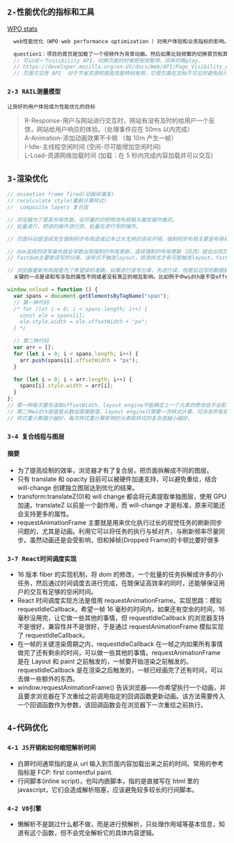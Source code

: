 ## `2-性能优化的指标和工具`

[WPO stats](https://wpostats.com/)

```java
  web性能优化（WPO-web performance optimization ）对用户体验和业务指标的影响。

  question1：项目的首页是加载了一个视频作为背景动画。然后如果比较频繁的切换首页和其他页面的时候。就会导致浏览器黑屏，无法再点击。只能通过资源管理器关闭进程?
  // 可以试一下visibility API，切换页面的时候把视频暂停，回来时再play.
  // https://developer.mozilla.org/en-US/docs/Web/API/Page_Visibility_API
  // 页面可见性 API  对于节省资源和提高性能特别有用，它使页面在文档不可见时避免执行不必要的任务。
```

### `2-3 RAIL测量模型`

`让良好的用户体验成为性能优化的目标`

> R-Response-用户与网站进行交互时，网站有没有及时的给用户一个反馈，网站给用户响应的体验。（处理事件应在 50ms 以内完成）<br />
> A-Animation-添加动画效果不卡顿 （每 10m 产生一帧）<br />
> I-Idle-主线程空闲时间 (空闲-尽可能增加空闲时间)<br />
> L-Load-资源网络加载时间 (加载：在 5 秒内完成内容加载并可以交互)

## `3-渲染优化`

```js
// animation frame fired(动画帧激发)
// recalculate style(重新计算样式)
//  composite layers 复合层

// 浏览器为了提高布局性能，会尽量的的把修改布局相关属性操作推迟。
// 批量进行，把读的操作进行完，批量在进行写的操作。

// 页面抖动是连续发生强制同步布局造成过多过大无用的渲染开销。强制同步布局主要是布局相关样式修改后马上去获取布局相关信息（不一定是之前修改的那个属性），导致浏览器必需在读取前立即进行重新布局计算以保证你读取到最新的值。本可以推迟批量进行的布局优化不能进行。

// dom连续的读写操作就会导致出现强制的布局更新，连续强制的布局更新（回流）就会出现页面抖动。导致页面卡顿
// fastdom主要做读写的分离，读样式不触发layout，修改样式才有可能触发layout。fastDom不是把1000次读变成1次读，它主要作用是将读操作和写操作缓存后分别批量进行。这样就不会因为某个读操作的时候发现前面有写操作要先强制回流一下。

// 浏览器重新布局就是为了希望读的准确，如果进行读写分离，先进行读，但是后边写的数据影响了读的数据，这样会不会出现读的不准确的问题？
  关键的一点是读和写涉及的属性不同或者没有真正的相互影响。比如例子中width是不受offsetTop影响的，所以才可以确信的做读写分离。
```

```js
window.onload = function () {
  var spans = document.getElementsByTagName("span");
  // 第一种代码
  /* for (let i = 0; i < spans.length; i++) {
    const ele = spans[i];
    ele.style.width = ele.offsetWidth + "px";
  } */

  // 第二种代码
  var arr = [];
  for (let i = 0; i < spans.length; i++) {
    arr.push(spans[i].offsetWidth + "px");
  }

  for (let i = 0; i < arr.length; i++) {
    spans[i].style.width = arr[i];
  }
};
// 第一种每次要先读取offsetWidth，layout engine不能确定上一个元素的修改会不会影响下一个元素的offsetWidth，所以每个元素的recalculate style/layout是依次进行的。
// 第二种width赋值是从数组直接取值，layout engine只需要一次样式计算，可涉及所有受影响元素。这里是它本身的优化。
// 样式重计算越少越好，每次样式重计算影响的元素和样式的复杂度越小越好。
```

### `3-4 复合线程与图层`

#### 摘要

- 为了提高绘制的效率，浏览器才有了复合层，把页面拆解成不同的图层。
- 只有 translate 和 opacity 目前可以被硬件加速支持，可以避免重绘，结合 will-change 创建独立图层达到优化的结果。
- transform:translateZ(0)和 will change 都会将元素提取单独图层，使用 GPU 加速。translateZ 以前是一个副作用，而 will-change 才是标准，原来可能还会支持更多的属性。
- requestAnimationFrame 主要就是用来优化执行过长的视觉任务的刷新同步问题的，尤其是动画。利用它可以将任务的执行与帧对齐，与刷新频率尽量同步。虽然动画还是会受影响，但和掉帧(Dropped Frame)的卡顿比要好很多

### `3-7 React时间调度实现`

- 16 版本 fiber 的实现机制，将 dom 的修改，一个批量的任务拆解成许多的小任务，然后通过时间调度去进行完成，在既保证高效率的同时，还能够保证用户的交互有足够的空闲时间。
- React 时间调度实现方法是借用 requestAnimationFrame。实现思路：模拟 requestIdleCallback，希望一帧 16 毫秒的时间内，如果还有空余的时间，16 毫秒没用完，让它做一些其他的事情，但 requestIdleCallback 的浏览器支持不是很好，兼容性并不是很好，于是通过 requestAnimationFrame 模拟实现了 requestIdleCallback。
- 在一帧的关键渲染周期之内，requestIdleCallback 在一帧之内如果所有事情做完了还有剩余的时间，可以做一些其他的事情。requestAnimationFrame 是在 Layout 和 paint 之前触发的，一帧要开始渲染之前触发的。requestIdleCallback 是在渲染之后触发的，一帧已经画完了还有时间，可以去做一些额外的东西。
- window.requestAnimationFrame() 告诉浏览器——你希望执行一个动画，并且要求浏览器在下次重绘之前调用指定的回调函数更新动画。该方法需要传入一个回调函数作为参数，该回调函数会在浏览器下一次重绘之前执行。

## `4-代码优化`

### `4-1 JS开销和如何缩短解析时间`

- 白屏时间通常指的是从 url 输入到页面内容加载出来之前的时间。常用的参考指标是 FCP: first contentful paint.
- 行间脚本(inline script)，也叫内嵌脚本，指的是直接写在 html 里的 javascript，它们会造成解析阻塞，应该避免较多较长的行间脚本。

### `4-2 V8引擎`

- 懒解析不是跳过什么都不做，而是进行预解析，只处理作用域等基本信息，知道有这个函数，但不会完全解析它的具体内容逻辑。
